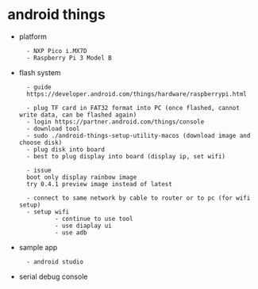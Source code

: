 # android things

- platform

        - NXP Pico i.MX7D
        - Raspberry Pi 3 Model B

- flash system

        - guide
        https://developer.android.com/things/hardware/raspberrypi.html

        - plug TF card in FAT32 format into PC (once flashed, cannot write data, can be flashed again)
        - login https://partner.android.com/things/console
        - download tool
        - sudo ./android-things-setup-utility-macos (download image and choose disk)
        - plug disk into board
        - best to plug display into board (display ip, set wifi)

        - issue
        boot only display rainbow image
        try 0.4.1 preview image instead of latest

        - connect to same network by cable to router or to pc (for wifi setup)
        - setup wifi
                - continue to use tool
                - use diaplay ui
                - use adb

- sample app

        - android studio

- serial debug console
